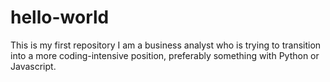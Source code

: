 # hello-world
This is my first repository
I am a business analyst who is trying to transition into a more coding-intensive position, preferably something with Python or Javascript.
